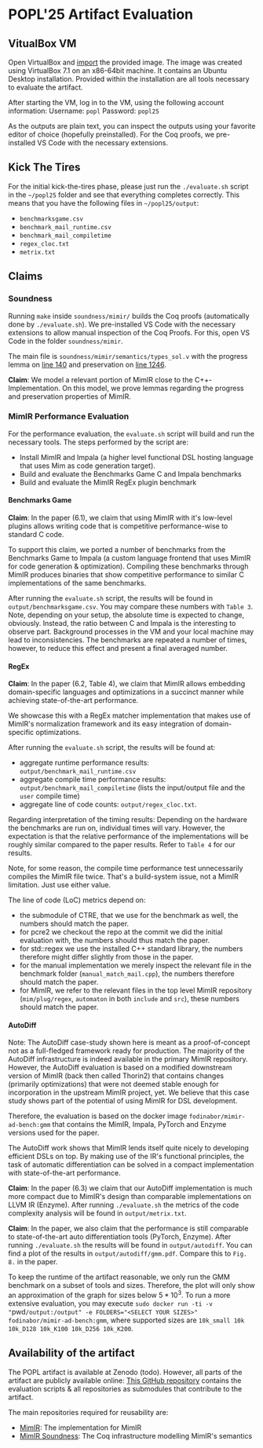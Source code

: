 # POPL'25 Artifact Evaluation

## VitualBox VM
Open VirtualBox and [import](https://docs.oracle.com/en/virtualization/virtualbox/7.1/user/Introduction.html#ovf-import-appliance) the provided image.
The image was created using VirtualBox 7.1 on an x86-64bit machine. It contains an Ubuntu Desktop installation.
Provided within the installation are all tools necessary to evaluate the artifact.

After starting the VM, log in to the VM, using the following account information:
Username: `popl`
Password: `popl25`

As the outputs are plain text, you can inspect the outputs using your favorite editor of choice (hopefully preinstalled).
For the Coq proofs, we pre-installed VS Code with the necessary extensions.

## Kick The Tires
For the initial kick-the-tires phase, please just run the `./evaluate.sh` script in the `~/popl25` folder and see that everything completes correctly.
This means that you have the following files in `~/popl25/output`:
- `benchmarksgame.csv`
- `benchmark_mail_runtime.csv`
- `benchmark_mail_compiletime`
- `regex_cloc.txt`
- `metrix.txt`

## Claims

### Soundness

Running `make` inside `soundness/mimir/` builds the Coq proofs (automatically done by `./evaluate.sh`).
We pre-installed VS Code with the necessary extensions to allow manual inspection of the Coq Proofs.
For this, open VS Code in the folder `soundness/mimir`.

The main file is `soundness/mimir/semantics/types_sol.v` with the progress lemma on [line 140](https://github.com/NeuralCoder3/mimir-soundness/blob/7594a3fc2715c58e907f978b0f4f8762c6192d3d/mimir/semantics/types_sol.v#L140) and preservation on [line 1246](https://github.com/NeuralCoder3/mimir-soundness/blob/7594a3fc2715c58e907f978b0f4f8762c6192d3d/mimir/semantics/types_sol.v#L1246).

**Claim**: We model a relevant portion of MimIR close to the C++-Implementation.
On this model, we prove lemmas regarding the progress and preservation properties of MimIR.

### MimIR Performance Evaluation

For the performance evaluation, the `evaluate.sh` script will build and run the necessary tools.
The steps performed by the script are:
- Install MimIR and Impala (a higher level functional DSL hosting language that uses Mim as code generation target).
- Build and evaluate the Benchmarks Game C and Impala benchmarks
- Build and evaluate the MimIR RegEx plugin benchmark

#### Benchmarks Game
**Claim**: In the paper (6.1), we claim that using MimIR with it's low-level plugins allows writing code that is competitive performance-wise to standard C code.

To support this claim, we ported a number of benchmarks from the Benchmarks Game to Impala (a custom language frontend that uses MimIR for code generation & optimization).
Compiling these benchmarks through MimIR produces binaries that show competitive performance to similar C implementations of the same benchmarks.

After running the `evaluate.sh` script, the results will be found in `output/benchmarksgame.csv`.
You may compare these numbers with `Table 3`.
Note, depending on your setup, the absolute time is expected to change, obviously.
Instead, the ratio between C and Impala is the interesting to observe part.
Background processes in the VM and your local machine may lead to inconsistencies.
The benchmarks are repeated a number of times, however, to reduce this effect and present a final averaged number.

#### RegEx
**Claim**: In the paper (6.2, Table 4), we claim that MimIR allows embedding domain-specific languages and optimizations in a succinct manner while achieving state-of-the-art performance.

We showcase this with a RegEx matcher implementation that makes use of MimIR's normalization framework and its easy integration of domain-specific optimizations.

After running the `evaluate.sh` script, the results will be found at:
- aggregate runtime performance results: `output/benchmark_mail_runtime.csv`
- aggregate compile time performance results: `output/benchmark_mail_compiletime` (lists the input/output file and the `user` compile time)
- aggregate line of code counts: `output/regex_cloc.txt`.

Regarding interpretation of the timing results:
Depending on the hardware the benchmarks are run on, individual times will vary.
However, the expectation is that the relative performance of the implementations will be roughly similar compared to the paper results.
Refer to `Table 4` for our results.

Note, for some reason, the compile time performance test unnecessarily compiles the MimIR file twice.
That's a build-system issue, not a MimIR limitation.
Just use either value.

The line of code (LoC) metrics depend on:
- the submodule of CTRE, that we use for the benchmark as well, the numbers should match the paper.
- for pcre2 we checkout the repo at the commit we did the initial evaluation with, the numbers should thus match the paper.
- for std::regex we use the installed C++ standard library, the numbers therefore might differ slightly from those in the paper.
- for the manual implementation we merely inspect the relevant file in the benchmark folder (`manual_match_mail.cpp`), the numbers therefore should match the paper.
- for MimIR, we refer to the relevant files in the top level MimIR repository (`mim/plug/regex`, `automaton` in both `include` and `src`), these numbers should match the paper.


#### AutoDiff
Note: The AutoDiff case-study shown here is meant as a proof-of-concept not as a full-fledged framework ready for production.
The majority of the AutoDiff infrastructure is indeed available in the primary MimIR repository.
However, the AutoDiff evaluation is based on a modified downstream version of MimIR (back then called Thorin2) that contains changes (primarily optimizations) that were not deemed stable enough for incorporation in the upstream MimIR project, yet.
We believe that this case study shows part of the potential of using MimIR for DSL development.

Therefore, the evaluation is based on the docker image `fodinabor/mimir-ad-bench:gmm` that contains the MimIR, Impala, PyTorch and Enzyme versions used for the paper.

The AutoDiff work shows that MimIR lends itself quite nicely to developing efficient DSLs on top.
By making use of the IR's functional principles, the task of automatic differentiation can be solved in a compact implementation with state-of-the-art performance.

**Claim**: In the paper (6.3) we claim that our AutoDiff implementation is much more compact due to MimIR's design than comparable implementations on LLVM IR (Enzyme).
After running `./evaluate.sh` the metrics of the code complexity analysis will be found in `output/metrix.txt`.

**Claim**: In the paper, we also claim that the performance is still comparable to state-of-the-art auto differentiation tools (PyTorch, Enzyme).
After running `./evaluate.sh` the results will be found in `output/autodiff`.
You can find a plot of the results in `output/autodiff/gmm.pdf`. Compare this to `Fig. 8.` in the paper.

To keep the runtime of the artifact reasonable, we only run the GMM benchmark on a subset of tools and sizes.
Therefore, the plot will only show an approximation of the graph for sizes below $5*10^3$.
To run a more extensive evaluation, you may execute `sudo docker run -ti -v "`pwd`/output:/output" -e FOLDERS="<SELECT YOUR SIZES>" fodinabor/mimir-ad-bench:gmm`, where supported sizes are `10k_small 10k 10k_D128 10k_K100 10k_D256 10k_K200`.

## Availability of the artifact
The POPL artifact is available at Zenodo (todo).
However, all parts of the artifact are publicly available online:
[This GitHub repository](https://github.com/AnyDSL/popl25) contains the evaluation scripts & all repositories as submodules that contribute to the artifact.

The main repositories required for reusability are:
- [MimIR](https://github.com/AnyDSL/MimIR): The implementation for MimIR
- [MimIR Soundness](https://github.com/NeuralCoder3/mimir-soundness): The Coq infrastructure modelling MimIR's semantics
